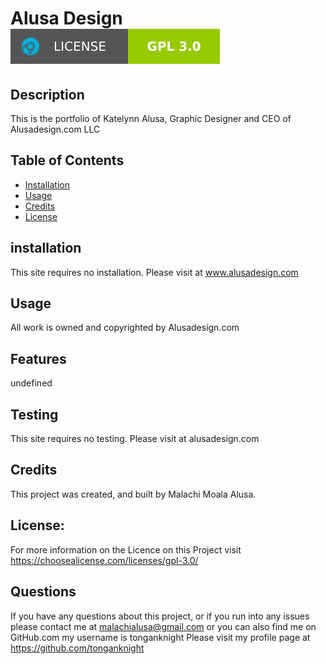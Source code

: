 # Alusa Design   ![GPL 3.0](https://github.com/tonganknight/Readme-Generator/blob/master/assets/images/License-GPL%203.svg)                       

## Description

This is the portfolio of Katelynn Alusa, Graphic Designer and CEO of Alusadesign.com LLC 

## Table of Contents
* [Installation](#installation)
* [Usage](#usage)
* [Credits](#credits)
* [License](#license)
         
## installation 

This site requires no installation. Please visit at www.alusadesign.com

## Usage

All work is owned and copyrighted by Alusadesign.com

## Features

undefined

## Testing 

This site requires no testing. Please visit at alusadesign.com

## Credits

This project was created, and built by Malachi Moala Alusa.

## License:

For more information on the Licence on this Project visit https://choosealicense.com/licenses/gpl-3.0/

## Questions 

If you have any questions about this project, or if you run into any issues please contact me at malachialusa@gmail.com
or you can also find me on GitHub.com my username is tonganknight Please visit my profile page at https://github.com/tonganknight

